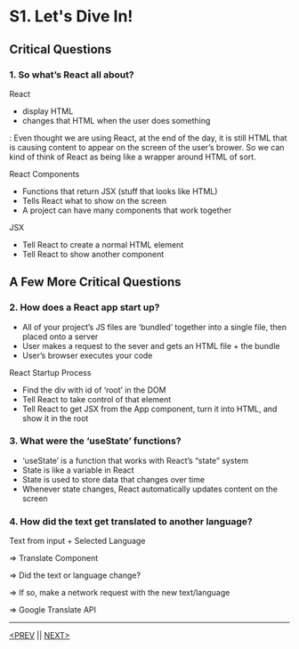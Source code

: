 # S1. Let's Dive In!

## Critical Questions

### 1. So what’s React all about?

React

-   display HTML
-   changes that HTML when the user does something

: Even thought we are using React, at the end of the day, it is still HTML that is causing content to appear on the screen of the user’s brower. So we can kind of think of React as being like a wrapper around HTML of sort.

React Components

-   Functions that return JSX (stuff that looks like HTML)
-   Tells React what to show on the screen
-   A project can have many components that work together

JSX

-   Tell React to create a normal HTML element
-   Tell React to show another component

## A Few More Critical Questions

### 2. How does a React app start up?

-   All of your project’s JS files are ‘bundled’ together into a single file, then placed onto a server
-   User makes a request to the sever and gets an HTML file + the bundle
-   User’s browser executes your code

React Startup Process

-   Find the div with id of ‘root’ in the DOM
-   Tell React to take control of that element
-   Tell React to get JSX from the App component, turn it into HTML, and show it in the root

### 3. What were the ‘useState’ functions?

-   ‘useState’ is a function that works with React’s “state” system
-   State is like a variable in React
-   State is used to store data that changes over time
-   Whenever state changes, React automatically updates content on the screen

### 4. How did the text get translated to another language?

Text from input + Selected Language

⇒ Translate Component

⇒ Did the text or language change?

⇒ If so, make a network request with the new text/language

⇒ Google Translate API

---

[<PREV](./221230.md) || [NEXT>](./230101.md)
